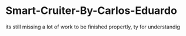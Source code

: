 # Smart-Cruiter-By-Carlos-Eduardo

its still missing a lot of work to be finished propertly, ty for understandig 

